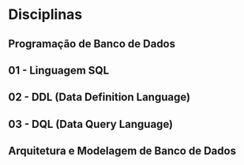 # Disciplinas 

## Programação de Banco de Dados 

## 01 - Linguagem SQL
## 02 - DDL (Data Definition Language)
## 03 - DQL (Data Query Language) 


## Arquitetura e Modelagem de Banco de Dados

